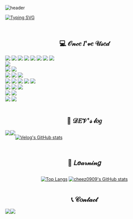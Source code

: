 ![header](https://capsule-render.vercel.app/api?type=Waving&height=180&text=𝔻𝕒𝕟𝕚'𝕤&fontSize=70&color=D358F7&animation=scaleIn&fontAlign=80&fontAlignY=40&fontColor=ffffff)



[![Typing SVG](https://readme-typing-svg.demolab.com?font=Alkatra&weight=500&size=45&duration=3500&pause=3&color=000000&center=true&vCenter=true&multiline=true&repeat=true&width=1000&height=100&lines=welcome!✨)](https://git.io/typing-svg)


<div align="center"> 


<br>
    
## 💻 𝒪𝓃𝒸𝑒 𝐼'𝓋𝑒 𝒰𝓈𝑒𝒹

<div style="display:flex; flex-direction:column; align-items:flex-start;">
    <div>
        <img src="https://img.shields.io/badge/html5-E34F26?style=flat&logo=html5&logoColor=white"> 
        <img src="https://img.shields.io/badge/css-1572B6?style=flat&logo=css3&logoColor=white"> 
        <img src="https://img.shields.io/badge/javascript-F7DF1E?style=flat&logo=javascript&logoColor=black">
        <img src="https://img.shields.io/badge/bootstrap-7952B3?style=flat&logo=bootstrap&logoColor=white">
        <img src="https://img.shields.io/badge/React-61DAFB?style=flat&logo=react&logoColor=black">
        <img src="https://img.shields.io/badge/JQuery-0769AD?style=flat&logo=jquery&logoColor=white">
        <img src="https://img.shields.io/badge/Ajax-00758F?style=flat&logo=ajax&logoColor=white">
        <img src="https://img.shields.io/badge/TypeScript-3178C6?style=flat&logo=typescript&logoColor=white">
    </div>
    <div>
        <img src="https://img.shields.io/badge/Java-007396?style=flat&logo=Java&logoColor=white"/></a>
    </div>
    <div>
        <img src="https://img.shields.io/badge/oracle-F80000?style=flat&logo=oracle&logoColor=white"> 
        <img src="https://img.shields.io/badge/mysql-4479A1?style=flat&logo=mysql&logoColor=white"> 
    </div>
    <div>
        <img src="https://img.shields.io/badge/linux-FCC624?style=flat&logo=linux&logoColor=black"> 
        <img src="https://img.shields.io/badge/apache tomcat-F8DC75?style=flat&logo=apachetomcat&logoColor=black">
        <img src="https://img.shields.io/badge/Amazon AWS-232F3E?style=flat&logo=amazon aws&logoColor=white"> 
    </div>
    <div>
        <img src="https://img.shields.io/badge/IntelliJ IDEA-000000?style=flat&logo=intellij-idea&logoColor=white">
        <img src="https://img.shields.io/badge/Visual Studio Code-007ACC?style=flat&logo=visual-studio-code&logoColor=white">
        <img src="https://img.shields.io/badge/Visual Studio-5C2D91?style=flat&logo=visual-studio&logoColor=white">
        <img src="https://img.shields.io/badge/Eclipse IDE-2C2255?style=flat&logo=eclipse-ide&logoColor=white">
        <img src="https://img.shields.io/badge/DBeaver-4D4D4D?style=flat&logo=dbeaver&logoColor=white">
    </div>
    <div>
        <img src="https://img.shields.io/badge/Spring-6DB33F?style=flat&logo=spring&logoColor=white">
        <img src="https://img.shields.io/badge/Spring Boot-6DB33F?style=flat&logo=spring-boot&logoColor=white">
        <img src="https://img.shields.io/badge/Bootstrap-7952B3?style=flat&logo=bootstrap&logoColor=white">
    </div>
    <div>
        <img src="https://img.shields.io/badge/Git-F05032?style=flat&logo=git&logoColor=white">
        <img src="https://img.shields.io/badge/GitHub-181717?style=flat&logo=github&logoColor=white">
    </div>
    <div>
        <img src="https://img.shields.io/badge/Figma-F24E1E?style=flat&logo=figma&logoColor=white">
        <img src="https://img.shields.io/badge/StarUML-7D57C1?style=flat&logo=staruml&logoColor=white">
    </div>
</div><br>

## 📑 𝒟𝐸𝒱'𝓈 𝓁𝑜𝑔
<div style="display:flex; flex-direction:row;">
    <a href="https://github.com/cheez0909/Spring">
    <img src="https://img.shields.io/badge/Portfolio-FFC0CB?style=flat"> 
    </a>
    <a href="https://velog.io/@dani0817">
        <img src="https://img.shields.io/badge/Velog-20c997?style=flat&logo=Vimeo&logoColor=white"> 
    </a>
 
[![Velog's GitHub stats](https://velog-readme-stats.vercel.app/api?name=dani0817)](https://github.com/cheez0909/velog-readme-stats)

</div><br>

## 📝 𝐿𝑒𝒶𝓇𝓃𝒾𝓃𝑔
<div style="display:flex; flex-direction:column;">

[![Top Langs](https://github-readme-stats.vercel.app/api/top-langs/?username=cheez0909&layout=compact)](https://github.com/anuraghazra/github-readme-stats)
[![cheez0909's GitHub stats](https://github-readme-stats.vercel.app/api?username=cheez0909&include_all_commits=true&show_icons=true&theme=transparent)](https://github.com/cheez0909/github-readme-stats)

</div>
 
## 📞 𝒞𝑜𝓃𝓉𝒶𝒸𝓉
<div style="display:flex; flex-direction:row;">
    <a href="mailto:eun081217@gmail.com">
        <img src="https://img.shields.io/badge/Gmail-EA4335?style=flat&logo=Gmail&logoColor=white"> 
    </a>
    <a href="https://open.kakao.com/o/sKEqRaXf">
        <img src="https://img.shields.io/badge/KakaoTalk-FFCD00?style=flat&logoColor=black&logo=KakaoTalk"> 
    </a>
</div>
</div>
  

